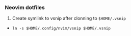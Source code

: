 ### Neovim dotfiles

1. Create symlink to vsnip after clonning to `$HOME/.vsnip`
 - `ln -s $HOME/.config/nvim/vsnip $HOME/.vsnip`
